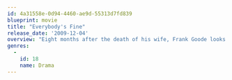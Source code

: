 ```yaml
---
id: 4a31558e-0d94-4460-ae9d-55313d7fd839
blueprint: movie
title: "Everybody's Fine"
release_date: '2009-12-04'
overview: "Eight months after the death of his wife, Frank Goode looks forward to a reunion with his four adult children. When all of them cancel their visits at the last minute, Frank, against the advice of his doctor, sets out on a road trip to reconnect with his offspring. As he visits each one in turn, Frank finds that his children's lives are not quite as picture-perfect as they've made them out to be."
genres:
  -
    id: 18
    name: Drama
---
```

